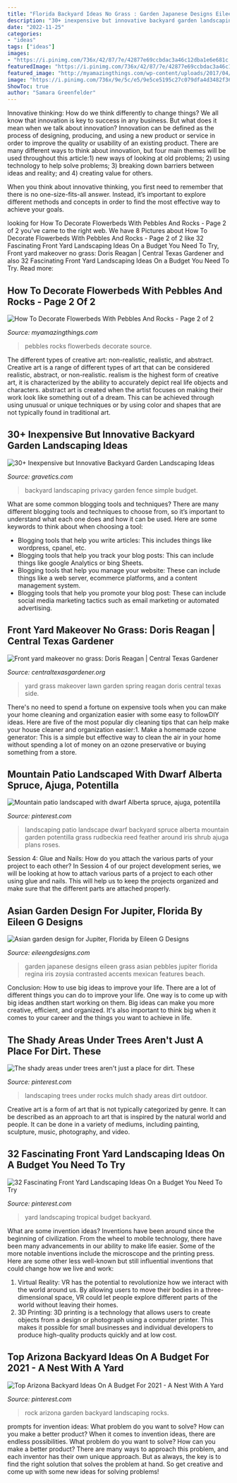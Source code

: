 ```yaml
---
title: "Florida Backyard Ideas No Grass : Garden Japanese Designs Eileen Grass Asian Pebbles Jupiter Florida Regina Iris Zoysia Contrasted Accents Mexican Features Beach"
description: "30+ inexpensive but innovative backyard garden landscaping ideas"
date: "2022-11-25"
categories:
- "ideas"
tags: ["ideas"]
images:
- "https://i.pinimg.com/736x/42/87/7e/42877e69ccbdac3a46c12dba1e6e681c.jpg"
featuredImage: "https://i.pinimg.com/736x/42/87/7e/42877e69ccbdac3a46c12dba1e6e681c.jpg"
featured_image: "http://myamazingthings.com/wp-content/uploads/2017/04/garden9-1.jpg"
image: "https://i.pinimg.com/736x/9e/5c/e5/9e5ce5195c27c079dfa4d3482f366474.jpg"
ShowToc: true
author: "Samara Greenfelder"
---
```



Innovative thinking: How do we think differently to change things?
We all know that innovation is key to success in any business. But what does it mean when we talk about innovation?
Innovation can be defined as the process of designing, producing, and using a new product or service in order to improve the quality or usability of an existing product. There are many different ways to think about innovation, but four main themes will be used throughout this article:1) new ways of looking at old problems; 2) using technology to help solve problems; 3) breaking down barriers between ideas and reality; and 4) creating value for others. 

When you think about innovative thinking, you first need to remember that there is no one-size-fits-all answer. Instead, it’s important to explore different methods and concepts in order to find the most effective way to achieve your goals.

	

		
looking for How To Decorate Flowerbeds With Pebbles And Rocks - Page 2 of 2 you've came to the right web. We have 8 Pictures about How To Decorate Flowerbeds With Pebbles And Rocks - Page 2 of 2 like 32 Fascinating Front Yard Landscaping Ideas On a Budget You Need To Try, Front yard makeover no grass: Doris Reagan | Central Texas Gardener and also 32 Fascinating Front Yard Landscaping Ideas On a Budget You Need To Try. Read more:
		
    
## How To Decorate Flowerbeds With Pebbles And Rocks - Page 2 Of 2

<img loading=lazy src="http://myamazingthings.com/wp-content/uploads/2017/04/garden9-1.jpg" onerror="this.onerror=null;this.src='https://tse1.mm.bing.net/th?id=OIP.iRUYoOBCLCJVw7dTPSSmlAHaFj&amp;pid=15.1';" alt="How To Decorate Flowerbeds With Pebbles And Rocks - Page 2 of 2">

_Source: myamazingthings.com_

>pebbles rocks flowerbeds decorate source. 

	

The different types of creative art: non-realistic, realistic, and abstract.
Creative art is a range of different types of art that can be considered realistic, abstract, or non-realistic. realism is the highest form of creative art, it is characterized by the ability to accurately depict real life objects and characters. abstract art is created when the artist focuses on making their work look like something out of a dream. This can be achieved through using unusual or unique techniques or by using color and shapes that are not typically found in traditional art.

    
## 30+ Inexpensive But Innovative Backyard Garden Landscaping Ideas

<img loading=lazy src="https://www.gravetics.com/wp-content/uploads/2017/08/Simple-backyard-privacy-fence-ideas-on-a-budget.jpg" onerror="this.onerror=null;this.src='https://tse3.mm.bing.net/th?id=OIP.qxtb36zAWuVdcqOESay0SwHaLH&amp;pid=15.1';" alt="30+ Inexpensive but Innovative Backyard Garden Landscaping Ideas">

_Source: gravetics.com_

>backyard landscaping privacy garden fence simple budget. 

	

What are some common blogging tools and techniques?
There are many different blogging tools and techniques to choose from, so it’s important to understand what each one does and how it can be used. Here are some keywords to think about when choosing a tool:
- Blogging tools that help you write articles: This includes things like wordpress, cpanel, etc.
- Blogging tools that help you track your blog posts: This can include things like google Analytics or bing Sheets.
- Blogging tools that help you manage your website: These can include things like a web server, ecommerce platforms, and a content management system. 
- Blogging tools that help you promote your blog post: These can include social media marketing tactics such as email marketing or automated advertising.

    
## Front Yard Makeover No Grass: Doris Reagan | Central Texas Gardener

<img loading=lazy src="https://www.centraltexasgardener.org/wp-content/uploads/2015/10/spring-side-wide.jpg" onerror="this.onerror=null;this.src='https://tse1.mm.bing.net/th?id=OIP.J-47CC6y15unq88FaetLQgHaE7&amp;pid=15.1';" alt="Front yard makeover no grass: Doris Reagan | Central Texas Gardener">

_Source: centraltexasgardener.org_

>yard grass makeover lawn garden spring reagan doris central texas side. 

	

There's no need to spend a fortune on expensive tools when you can make your home cleaning and organization easier with some easy to followDIY ideas. Here are five of the most popular diy cleaning tips that can help make your house cleaner and organization easier:1. Make a homemade ozone generator: This is a simple but effective way to clean the air in your home without spending a lot of money on an ozone preservative or buying something from a store.

    
## Mountain Patio Landscaped With Dwarf Alberta Spruce, Ajuga, Potentilla

<img loading=lazy src="https://i.pinimg.com/736x/42/87/7e/42877e69ccbdac3a46c12dba1e6e681c.jpg" onerror="this.onerror=null;this.src='https://tse2.mm.bing.net/th?id=OIP.wN7niySSQylUEhGz-URrKwHaHa&amp;pid=15.1';" alt="Mountain patio landscaped with dwarf Alberta spruce, ajuga, potentilla">

_Source: pinterest.com_

>landscaping patio landscape dwarf backyard spruce alberta mountain garden potentilla grass rudbeckia reed feather around iris shrub ajuga plans roses. 

	

Session 4: Glue and Nails: How do you attach the various parts of your project to each other?
In Session 4 of our project development series, we will be looking at how to attach various parts of a project to each other using glue and nails. This will help us to keep the projects organized and make sure that the different parts are attached properly.

    
## Asian Garden Design For Jupiter, Florida By Eileen G Designs

<img loading=lazy src="https://eileengdesigns.com/wp-content/uploads/2014/09/Japanese-Garden_5_Eileen_G_Designs.jpg" onerror="this.onerror=null;this.src='https://tse4.mm.bing.net/th?id=OIP.oeuEYXp5YRCyLF37gDFangHaJ4&amp;pid=15.1';" alt="Asian garden design for Jupiter, Florida by Eileen G Designs">

_Source: eileengdesigns.com_

>garden japanese designs eileen grass asian pebbles jupiter florida regina iris zoysia contrasted accents mexican features beach. 

	

Conclusion: How to use big ideas to improve your life.
There are a lot of different things you can do to improve your life. One way is to come up with big ideas andthen start working on them. Big ideas can make you more creative, efficient, and organized. It's also important to think big when it comes to your career and the things you want to achieve in life.

    
## The Shady Areas Under Trees Aren&#039;t Just A Place For Dirt. These

<img loading=lazy src="https://i.pinimg.com/736x/fc/a9/2b/fca92bba99c4016cac4e2fedad7bc914.jpg" onerror="this.onerror=null;this.src='https://tse4.mm.bing.net/th?id=OIP.4QBAsr8Mj5y10HjBavL94wHaFj&amp;pid=15.1';" alt="The shady areas under trees aren&#039;t just a place for dirt. These">

_Source: pinterest.com_

>landscaping trees under rocks mulch shady areas dirt outdoor. 

	

Creative art is a form of art that is not typically categorized by genre. It can be described as an approach to art that is inspired by the natural world and people. It can be done in a variety of mediums, including painting, sculpture, music, photography, and video.

    
## 32 Fascinating Front Yard Landscaping Ideas On A Budget You Need To Try

<img loading=lazy src="https://i.pinimg.com/736x/33/ff/9d/33ff9db7651db1a19439dbae1255981f.jpg" onerror="this.onerror=null;this.src='https://tse3.mm.bing.net/th?id=OIP.Dp_y5vgdB40A3vPdLpOuRAHaJ3&amp;pid=15.1';" alt="32 Fascinating Front Yard Landscaping Ideas On a Budget You Need To Try">

_Source: pinterest.com_

>yard landscaping tropical budget backyard. 

	

What are some invention ideas?
Inventions have been around since the beginning of civilization. From the wheel to mobile technology, there have been many advancements in our ability to make life easier. Some of the more notable inventions include the microscope and the printing press. Here are some other less well-known but still influential inventions that could change how we live and work:
1) Virtual Reality: VR has the potential to revolutionize how we interact with the world around us. By allowing users to move their bodies in a three-dimensional space, VR could let people explore different parts of the world without leaving their homes.
2) 3D Printing: 3D printing is a technology that allows users to create objects from a design or photograph using a computer printer. This makes it possible for small businesses and individual developers to produce high-quality products quickly and at low cost.

    
## Top Arizona Backyard Ideas On A Budget For 2021 - A Nest With A Yard

<img loading=lazy src="https://i.pinimg.com/736x/9e/5c/e5/9e5ce5195c27c079dfa4d3482f366474.jpg" onerror="this.onerror=null;this.src='https://tse2.mm.bing.net/th?id=OIP.1x4Y7zgkUKOTTn9t1RDh6QHaJ5&amp;pid=15.1';" alt="Top Arizona Backyard Ideas On A Budget For 2021 - A Nest With A Yard">

_Source: pinterest.com_

>rock arizona garden backyard landscaping rocks. 

	

prompts for invention ideas: What problem do you want to solve? How can you make a better product?
When it comes to invention ideas, there are endless possibilities. What problem do you want to solve? How can you make a better product? There are many ways to approach this problem, and each inventor has their own unique approach. But as always, the key is to find the right solution that solves the problem at hand. So get creative and come up with some new ideas for solving problems!

